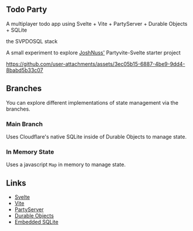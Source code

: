 ## Todo Party

A multiplayer todo app using Svelte + Vite + PartyServer + Durable Objects + SQLite

the SVPDOSQL stack

A small experiment to explore [JoshNuss'](https://github.com/joshnuss/partyvite-svelte) Partyvite-Svelte starter project

https://github.com/user-attachments/assets/3ec05b15-6887-4be9-9dd4-8babd5b33c07

## Branches

You can explore different implementations of state management via the branches.

### Main Branch

Uses Cloudflare's native SQLite inside of Durable Objects to manage state.

### In Memory State

Uses a javascript `Map` in memory to manage state.

## Links

- [Svelte](https://svelte.dev)
- [Vite](https://vite.dev)
- [PartyServer](https://github.com/threepointone/partyserver)
- [Durable Objects](https://developers.cloudflare.com/durable-objects/)
- [Embedded SQLite](https://developers.cloudflare.com/durable-objects/api/sql-storage/)
